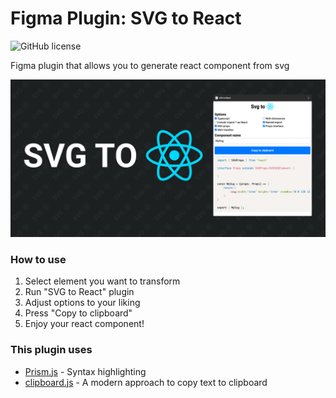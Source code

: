 # Figma Plugin: SVG to React
![GitHub license](https://img.shields.io/github/license/yet3/figma-svg-to-react?style=flat)

Figma plugin that allows you to generate react component from svg

![Banner](./public/banner.png)

### How to use
1. Select element you want to transform
2. Run "SVG to React" plugin
3. Adjust options to your liking
4. Press "Copy to clipboard"
5. Enjoy your react component!

### This plugin uses
- [Prism.js](https://prismjs.com/) - Syntax highlighting
- [clipboard.js](https://clipboardjs.com/) - A modern approach to copy text to clipboard
